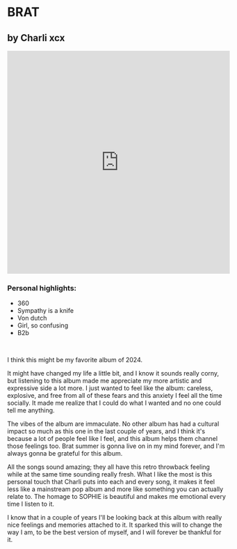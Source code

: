 <h1 class="album-page-title">BRAT</h1>
<h2 class="album-page-author">by Charli xcx</h2>
<iframe class="album-page-video" width="512px" height="512px" src="https://www.youtube.com/embed/O_HoOpJ60C0?si=0FRNyo5eliOGKqFO" frameborder="0" allow="accelerometer; clipboard-write; encrypted-media; gyroscope; picture-in-picture"></iframe>

### Personal highlights:
* 360
* Sympathy is a knife
* Von dutch
* Girl, so confusing
* B2b

<br>

I think this might be my favorite album of 2024.

It might have changed my life a little bit, and I know it sounds really corny, but listening to this album made me appreciate my more artistic and expressive side a lot more. I just wanted to feel like the album: careless, explosive, and free from all of these fears and this anxiety I feel all the time socially. It made me realize that I could do what I wanted and no one could tell me anything.

The vibes of the album are immaculate. No other album has had a cultural impact so much as this one in the last couple of years, and I think it's because a lot of people feel like I feel, and this album helps them channel those feelings too. Brat summer is gonna live on in my mind forever, and I'm always gonna be grateful for this album.

All the songs sound amazing; they all have this retro throwback feeling while at the same time sounding really fresh. What I like the most is this personal touch that Charli puts into each and every song, it makes it feel less like a mainstream pop album and more like something you can actually relate to. The homage to SOPHIE is beautiful and makes me emotional every time I listen to it.

I know that in a couple of years I'll be looking back at this album with really nice feelings and memories attached to it. It sparked this will to change the way I am, to be the best version of myself, and I will forever be thankful for it.